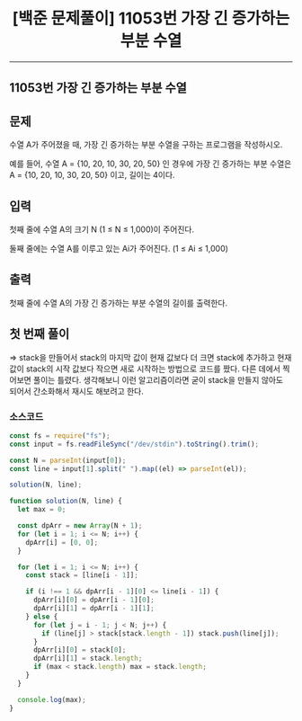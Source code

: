 # <center>[백준 문제풀이] 11053번 가장 긴 증가하는 부분 수열</center>

---

## 11053번 가장 긴 증가하는 부분 수열

## 문제

수열 A가 주어졌을 때, 가장 긴 증가하는 부분 수열을 구하는 프로그램을 작성하시오.

예를 들어, 수열 A = {10, 20, 10, 30, 20, 50} 인 경우에 가장 긴 증가하는 부분 수열은 A = {10, 20, 10, 30, 20, 50} 이고, 길이는 4이다.

## 입력

첫째 줄에 수열 A의 크기 N (1 ≤ N ≤ 1,000)이 주어진다.

둘째 줄에는 수열 A를 이루고 있는 Ai가 주어진다. (1 ≤ Ai ≤ 1,000)

## 출력

첫째 줄에 수열 A의 가장 긴 증가하는 부분 수열의 길이를 출력한다.

## 첫 번째 풀이

=> stack을 만들어서 stack의 마지막 값이 현재 값보다 더 크면 stack에 추가하고 현재 값이 stack의 시작 값보다 작으면 새로 시작하는 방법으로 코드를 짰다. 다른 데에서 찍어보면 풀이는 틀렸다. 생각해보니 이런 알고리즘이라면 굳이 stack을 만들지 않아도 되어서 간소화해서 재시도 해보려고 한다.

### 소스코드

```js
const fs = require("fs");
const input = fs.readFileSync("/dev/stdin").toString().trim();

const N = parseInt(input[0]);
const line = input[1].split(" ").map((el) => parseInt(el));

solution(N, line);

function solution(N, line) {
  let max = 0;

  const dpArr = new Array(N + 1);
  for (let i = 1; i <= N; i++) {
    dpArr[i] = [0, 0];
  }

  for (let i = 1; i <= N; i++) {
    const stack = [line[i - 1]];

    if (i !== 1 && dpArr[i - 1][0] <= line[i - 1]) {
      dpArr[i][0] = dpArr[i - 1][0];
      dpArr[i][1] = dpArr[i - 1][1];
    } else {
      for (let j = i - 1; j < N; j++) {
        if (line[j] > stack[stack.length - 1]) stack.push(line[j]);
      }
      dpArr[i][0] = stack[0];
      dpArr[i][1] = stack.length;
      if (max < stack.length) max = stack.length;
    }
  }

  console.log(max);
}
```
